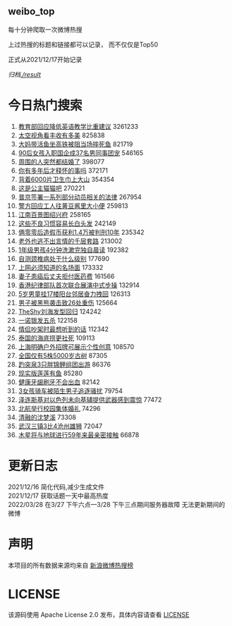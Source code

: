 weibo_top  
---
每十分钟爬取一次微博热搜  

上过热搜的标题和链接都可以记录， 而不仅仅是Top50

正式从2021/12/17开始记录  

*归档[./result](./result/)*

# 今日热门搜索  
1. [教育部回应降低英语教学比重建议](https://s.weibo.com//weibo?q=%23%E6%95%99%E8%82%B2%E9%83%A8%E5%9B%9E%E5%BA%94%E9%99%8D%E4%BD%8E%E8%8B%B1%E8%AF%AD%E6%95%99%E5%AD%A6%E6%AF%94%E9%87%8D%E5%BB%BA%E8%AE%AE%23&t=31&band_rank=1&Refer=top) 3261233
2. [太空视角看丰收有多美](https://s.weibo.com//weibo?q=%23%E5%A4%AA%E7%A9%BA%E8%A7%86%E8%A7%92%E7%9C%8B%E4%B8%B0%E6%94%B6%E6%9C%89%E5%A4%9A%E7%BE%8E%23&t=31&band_rank=3&Refer=top) 825838
3. [大妈带活鱼坐高铁被阻当场摔死鱼](https://s.weibo.com//weibo?q=%23%E5%A4%A7%E5%A6%88%E5%B8%A6%E6%B4%BB%E9%B1%BC%E5%9D%90%E9%AB%98%E9%93%81%E8%A2%AB%E9%98%BB%E5%BD%93%E5%9C%BA%E6%91%94%E6%AD%BB%E9%B1%BC%23&t=31&band_rank=4&Refer=top) 821719
4. [90后女孩入职国企成37名男同事团宠](https://s.weibo.com//weibo?q=%2390%E5%90%8E%E5%A5%B3%E5%AD%A9%E5%85%A5%E8%81%8C%E5%9B%BD%E4%BC%81%E6%88%9037%E5%90%8D%E7%94%B7%E5%90%8C%E4%BA%8B%E5%9B%A2%E5%AE%A0%23&t=31&band_rank=5&Refer=top) 546165
5. [周围的人突然都结婚了](https://s.weibo.com//weibo?q=%23%E5%91%A8%E5%9B%B4%E7%9A%84%E4%BA%BA%E7%AA%81%E7%84%B6%E9%83%BD%E7%BB%93%E5%A9%9A%E4%BA%86%23&t=31&band_rank=6&Refer=top) 398077
6. [你有多年后才释怀的事吗](https://s.weibo.com//weibo?q=%23%E4%BD%A0%E6%9C%89%E5%A4%9A%E5%B9%B4%E5%90%8E%E6%89%8D%E9%87%8A%E6%80%80%E7%9A%84%E4%BA%8B%E5%90%97%23&t=31&band_rank=8&Refer=top) 372171
7. [背着6000片卫生巾上大山](https://s.weibo.com//weibo?q=%23%E8%83%8C%E7%9D%806000%E7%89%87%E5%8D%AB%E7%94%9F%E5%B7%BE%E4%B8%8A%E5%A4%A7%E5%B1%B1%23&t=31&band_rank=9&Refer=top) 354354
8. [这是公主猫猫吧](https://s.weibo.com//weibo?q=%23%E8%BF%99%E6%98%AF%E5%85%AC%E4%B8%BB%E7%8C%AB%E7%8C%AB%E5%90%A7%23&t=31&band_rank=12&Refer=top) 270221
9. [普京签署一系列部分动员相关的法律](https://s.weibo.com//weibo?q=%23%E6%99%AE%E4%BA%AC%E7%AD%BE%E7%BD%B2%E4%B8%80%E7%B3%BB%E5%88%97%E9%83%A8%E5%88%86%E5%8A%A8%E5%91%98%E7%9B%B8%E5%85%B3%E7%9A%84%E6%B3%95%E5%BE%8B%23&t=31&band_rank=12&Refer=top) 267954
10. [警方回应工人往黄豆酱里大小便](https://s.weibo.com//weibo?q=%23%E8%AD%A6%E6%96%B9%E5%9B%9E%E5%BA%94%E5%B7%A5%E4%BA%BA%E5%BE%80%E9%BB%84%E8%B1%86%E9%85%B1%E9%87%8C%E5%A4%A7%E5%B0%8F%E4%BE%BF%23&t=31&band_rank=13&Refer=top) 259813
11. [江南百景图绍兴府](https://s.weibo.com//weibo?q=%23%E6%B1%9F%E5%8D%97%E7%99%BE%E6%99%AF%E5%9B%BE%E7%BB%8D%E5%85%B4%E5%BA%9C%23&t=31&band_rank=14&Refer=top) 258165
12. [这些不良习惯容易长白头发](https://s.weibo.com//weibo?q=%23%E8%BF%99%E4%BA%9B%E4%B8%8D%E8%89%AF%E4%B9%A0%E6%83%AF%E5%AE%B9%E6%98%93%E9%95%BF%E7%99%BD%E5%A4%B4%E5%8F%91%23&t=31&band_rank=15&Refer=top) 242149
13. [俩零零后造假币获利1.4万被判刑10年](https://s.weibo.com//weibo?q=%23%E4%BF%A9%E9%9B%B6%E9%9B%B6%E5%90%8E%E9%80%A0%E5%81%87%E5%B8%81%E8%8E%B7%E5%88%A91.4%E4%B8%87%E8%A2%AB%E5%88%A4%E5%88%9110%E5%B9%B4%23&t=31&band_rank=17&Refer=top) 235342
14. [老外也逃不出言情的千层套路](https://s.weibo.com//weibo?q=%23%E8%80%81%E5%A4%96%E4%B9%9F%E9%80%83%E4%B8%8D%E5%87%BA%E8%A8%80%E6%83%85%E7%9A%84%E5%8D%83%E5%B1%82%E5%A5%97%E8%B7%AF%23&t=31&band_rank=18&Refer=top) 213002
15. [1年级男孩4分钟洗漱完独自晨读](https://s.weibo.com//weibo?q=%231%E5%B9%B4%E7%BA%A7%E7%94%B7%E5%AD%A94%E5%88%86%E9%92%9F%E6%B4%97%E6%BC%B1%E5%AE%8C%E7%8B%AC%E8%87%AA%E6%99%A8%E8%AF%BB%23&t=31&band_rank=20&Refer=top) 192382
16. [自测颈椎病处于什么级别](https://s.weibo.com//weibo?q=%23%E8%87%AA%E6%B5%8B%E9%A2%88%E6%A4%8E%E7%97%85%E5%A4%84%E4%BA%8E%E4%BB%80%E4%B9%88%E7%BA%A7%E5%88%AB%23&t=31&band_rank=22&Refer=top) 177690
17. [上网必须知道的名场面](https://s.weibo.com//weibo?q=%23%E4%B8%8A%E7%BD%91%E5%BF%85%E9%A1%BB%E7%9F%A5%E9%81%93%E7%9A%84%E5%90%8D%E5%9C%BA%E9%9D%A2%23&t=31&band_rank=23&Refer=top) 173332
18. [妻子患癌后丈夫拒付医药费](https://s.weibo.com//weibo?q=%23%E5%A6%BB%E5%AD%90%E6%82%A3%E7%99%8C%E5%90%8E%E4%B8%88%E5%A4%AB%E6%8B%92%E4%BB%98%E5%8C%BB%E8%8D%AF%E8%B4%B9%23&t=31&band_rank=24&Refer=top) 161566
19. [香港纪律部队首次联合展演中式步操](https://s.weibo.com//weibo?q=%23%E9%A6%99%E6%B8%AF%E7%BA%AA%E5%BE%8B%E9%83%A8%E9%98%9F%E9%A6%96%E6%AC%A1%E8%81%94%E5%90%88%E5%B1%95%E6%BC%94%E4%B8%AD%E5%BC%8F%E6%AD%A5%E6%93%8D%23&t=31&band_rank=26&Refer=top) 132914
20. [5岁男童挂17楼阳台邻居奋力拽回](https://s.weibo.com//weibo?q=%235%E5%B2%81%E7%94%B7%E7%AB%A5%E6%8C%8217%E6%A5%BC%E9%98%B3%E5%8F%B0%E9%82%BB%E5%B1%85%E5%A5%8B%E5%8A%9B%E6%8B%BD%E5%9B%9E%23&t=31&band_rank=27&Refer=top) 126313
21. [男子被黑熊袭击致26处重伤](https://s.weibo.com//weibo?q=%23%E7%94%B7%E5%AD%90%E8%A2%AB%E9%BB%91%E7%86%8A%E8%A2%AD%E5%87%BB%E8%87%B426%E5%A4%84%E9%87%8D%E4%BC%A4%23&t=31&band_rank=28&Refer=top) 125664
22. [TheShy刘海发型回归](https://s.weibo.com//weibo?q=%23TheShy%E5%88%98%E6%B5%B7%E5%8F%91%E5%9E%8B%E5%9B%9E%E5%BD%92%23&t=31&band_rank=29&Refer=top) 124242
23. [一诺银发五杀](https://s.weibo.com//weibo?q=%23%E4%B8%80%E8%AF%BA%E9%93%B6%E5%8F%91%E4%BA%94%E6%9D%80%23&t=31&band_rank=30&Refer=top) 122158
24. [情侣吵架时最想听到的话](https://s.weibo.com//weibo?q=%23%E6%83%85%E4%BE%A3%E5%90%B5%E6%9E%B6%E6%97%B6%E6%9C%80%E6%83%B3%E5%90%AC%E5%88%B0%E7%9A%84%E8%AF%9D%23&t=31&band_rank=31&Refer=top) 112342
25. [泰国的海底捞更社死](https://s.weibo.com//weibo?q=%23%E6%B3%B0%E5%9B%BD%E7%9A%84%E6%B5%B7%E5%BA%95%E6%8D%9E%E6%9B%B4%E7%A4%BE%E6%AD%BB%23&t=31&band_rank=32&Refer=top) 109113
26. [上海明确户外招牌可展示个性创意](https://s.weibo.com//weibo?q=%23%E4%B8%8A%E6%B5%B7%E6%98%8E%E7%A1%AE%E6%88%B7%E5%A4%96%E6%8B%9B%E7%89%8C%E5%8F%AF%E5%B1%95%E7%A4%BA%E4%B8%AA%E6%80%A7%E5%88%9B%E6%84%8F%23&t=31&band_rank=33&Refer=top) 108570
27. [全国仅有5株5000岁古树](https://s.weibo.com//weibo?q=%23%E5%85%A8%E5%9B%BD%E4%BB%85%E6%9C%895%E6%A0%AA5000%E5%B2%81%E5%8F%A4%E6%A0%91%23&t=31&band_rank=37&Refer=top) 87305
28. [趵突泉3只胖锦鲤组团出游](https://s.weibo.com//weibo?q=%23%E8%B6%B5%E7%AA%81%E6%B3%893%E5%8F%AA%E8%83%96%E9%94%A6%E9%B2%A4%E7%BB%84%E5%9B%A2%E5%87%BA%E6%B8%B8%23&t=31&band_rank=38&Refer=top) 86376
29. [现实版莲莲有鱼](https://s.weibo.com//weibo?q=%23%E7%8E%B0%E5%AE%9E%E7%89%88%E8%8E%B2%E8%8E%B2%E6%9C%89%E9%B1%BC%23&t=31&band_rank=40&Refer=top) 85280
30. [健康牙龈刷牙不会出血](https://s.weibo.com//weibo?q=%23%E5%81%A5%E5%BA%B7%E7%89%99%E9%BE%88%E5%88%B7%E7%89%99%E4%B8%8D%E4%BC%9A%E5%87%BA%E8%A1%80%23&t=31&band_rank=39&Refer=top) 82142
31. [3女孩骑车被陌生男子追逐骚扰](https://s.weibo.com//weibo?q=%233%E5%A5%B3%E5%AD%A9%E9%AA%91%E8%BD%A6%E8%A2%AB%E9%99%8C%E7%94%9F%E7%94%B7%E5%AD%90%E8%BF%BD%E9%80%90%E9%AA%9A%E6%89%B0%23&t=31&band_rank=41&Refer=top) 79754
32. [泽连斯基对以色列未向基辅提供武器感到震惊](https://s.weibo.com//weibo?q=%23%E6%B3%BD%E8%BF%9E%E6%96%AF%E5%9F%BA%E5%AF%B9%E4%BB%A5%E8%89%B2%E5%88%97%E6%9C%AA%E5%90%91%E5%9F%BA%E8%BE%85%E6%8F%90%E4%BE%9B%E6%AD%A6%E5%99%A8%E6%84%9F%E5%88%B0%E9%9C%87%E6%83%8A%23&t=31&band_rank=42&Refer=top) 77472
33. [北航举行校园集体婚礼](https://s.weibo.com//weibo?q=%23%E5%8C%97%E8%88%AA%E4%B8%BE%E8%A1%8C%E6%A0%A1%E5%9B%AD%E9%9B%86%E4%BD%93%E5%A9%9A%E7%A4%BC%23&t=31&band_rank=45&Refer=top) 74296
34. [清融的沈梦溪](https://s.weibo.com//weibo?q=%23%E6%B8%85%E8%9E%8D%E7%9A%84%E6%B2%88%E6%A2%A6%E6%BA%AA%23&t=31&band_rank=46&Refer=top) 73308
35. [武汉三镇3比4沧州雄狮](https://s.weibo.com//weibo?q=%23%E6%AD%A6%E6%B1%89%E4%B8%89%E9%95%873%E6%AF%944%E6%B2%A7%E5%B7%9E%E9%9B%84%E7%8B%AE%23&t=31&band_rank=46&Refer=top) 72047
36. [木星将与地球进行59年来最亲密接触](https://s.weibo.com//weibo?q=%23%E6%9C%A8%E6%98%9F%E5%B0%86%E4%B8%8E%E5%9C%B0%E7%90%83%E8%BF%9B%E8%A1%8C59%E5%B9%B4%E6%9D%A5%E6%9C%80%E4%BA%B2%E5%AF%86%E6%8E%A5%E8%A7%A6%23&t=31&band_rank=50&Refer=top) 66878
# 更新日志  
2021/12/16  简化代码,减少生成文件  
2021/12/17  获取话题一天中最高热度  
2022/03/28  在3/27 下午六点—3/28 下午三点期间服务器故障 无法更新期间的微博  
# 声明  
本项目的所有数据来源均来自 [新浪微博热搜榜](https://s.weibo.com/top/summary)  

# LICENSE
该源码使用 Apache License 2.0 发布，具体内容请查看 [LICENSE](./LICENSE)
